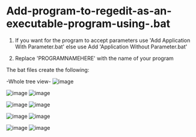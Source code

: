 # Add-program-to-regedit-as-an-executable-program-using-.bat

1) If you want for the program to accept parameters use 'Add Application With Parameter.bat' else use Add 'Application Without Parameter.bat'

2) Replace 'PROGRAMNAMEHERE' with the name of your program

The bat files create the following:

-Whole tree view-
![image](https://user-images.githubusercontent.com/59570853/190258469-1e81e331-ce23-4267-9234-6a348e1692c6.png)

![image](https://user-images.githubusercontent.com/59570853/190258940-49d7d8d5-3c47-47a2-8f7e-c6ca12aed286.png)
![image](https://user-images.githubusercontent.com/59570853/190258549-edb4f7d7-9404-4e69-a877-27b3893f4f86.png)

![image](https://user-images.githubusercontent.com/59570853/190258996-5911e7b7-1e6b-419e-b17e-9030a3774c38.png)
![image](https://user-images.githubusercontent.com/59570853/190258643-ac1bd175-e646-4a4e-a1ce-c7448d7ec470.png)

![image](https://user-images.githubusercontent.com/59570853/190259018-74b35215-9376-443d-bd95-74e2f5a61b94.png)
![image](https://user-images.githubusercontent.com/59570853/190258686-e8c9f2de-b690-4f9f-9282-3bbda1dc6979.png)

![image](https://user-images.githubusercontent.com/59570853/190259038-01bcc624-d713-4a14-a0b5-a8ba74d69cf3.png)
![image](https://user-images.githubusercontent.com/59570853/190258722-14427f86-6f11-4109-a4f6-f4456f7afe9c.png)

